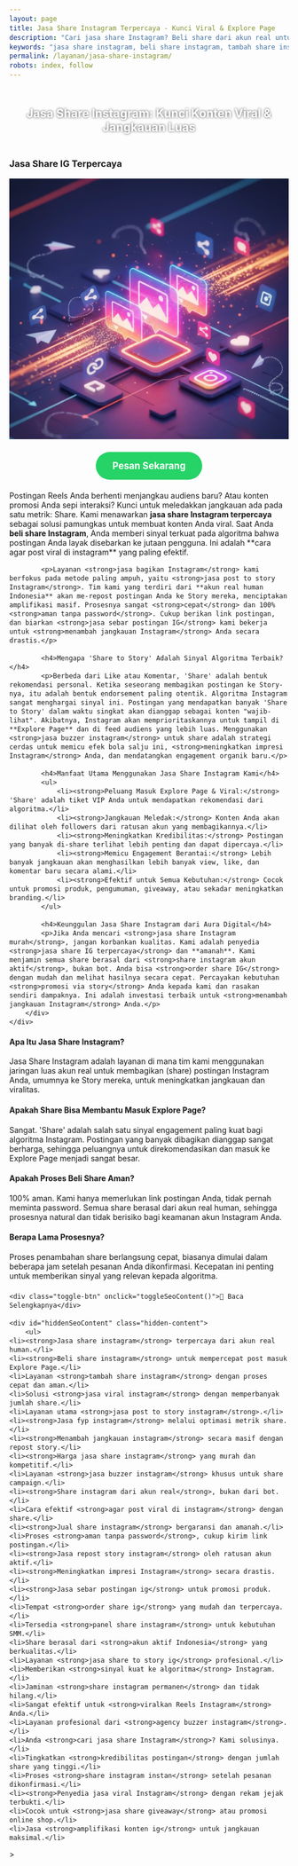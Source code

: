 ```yaml
---
layout: page
title: Jasa Share Instagram Terpercaya - Kunci Viral & Explore Page
description: "Cari jasa share Instagram? Beli share dari akun real untuk mengirim sinyal kuat ke algoritma. Layanan jasa bagikan IG terpercaya untuk membuat konten viral dan masuk Explore Page."
keywords: "jasa share instagram, beli share instagram, tambah share instagram, jual share instagram, order share ig, panel share instagram, jasa post to story instagram, jasa share to story ig, jasa repost story instagram, beli share to story, jasa sebar postingan ig, jasa viral instagram, jasa fyp instagram, cara agar post viral di instagram, menambah jangkauan instagram, share instagram untuk explore page, meningkatkan impresi instagram, jasa buzzer instagram, share instagram dari akun real, jasa share akun aktif indonesia, jasa share instagram terpercaya"
permalink: /layanan/jasa-share-instagram/
robots: index, follow
---
```


<script type="application/ld+json">
{
  "@context": "https://schema.org",
  "@graph": [
    {
      "@type": "WebSite",
      "@id": "https://auradigital.id/#website",
      "url": "https://auradigital.id/",
      "name": "auradigital.id"
    },
    {
      "@type": "WebPage",
      "@id": "https://auradigital.id/layanan/jasa-share-instagram/#webpage",
      "url": "https://auradigital.id/layanan/jasa-share-instagram/",
      "name": "Jasa Share Instagram | Solusi Viral & Masuk Explore Page",
      "isPartOf": {
        "@id": "https://auradigital.id/#website"
      },
      "breadcrumb": {
        "@id": "https://auradigital.id/layanan/jasa-share-instagram/#breadcrumb"
      },
      "description": "Butuh jasa share Instagram? Kami adalah solusi untuk membuat postingan Anda viral. Layanan jasa bagikan IG terpercaya dari akun real untuk membantu post Anda menjangkau audiens baru."
    },
    {
      "@type": "Service",
      "name": "Jasa Share Instagram (Post to Story)",
      "serviceType": "Social Media Marketing",
      "provider": {
        "@type": "WebSite",
        "name": "auradigital.id",
        "url": "https://auradigital.id/"
      },
      "areaServed": {
        "@type": "Country",
        "name": "Indonesia"
      },
      "description": "Jasa tambah share Instagram dari akun real human Indonesia untuk meningkatkan jangkauan dan engagement postingan Reels dan Foto. Layanan terpercaya untuk membantu konten Anda menjadi viral."
    },
    {
      "@type": "Product",
      "name": "Paket Share Instagram (Viral & Explore)",
      "image": "https://raw.githubusercontent.com/AzkaAtta/azkaatta.github.io/main/image/jasa-share-instagram.webp",
      "description": "Beli paket share untuk postingan Instagram (Reels & Feed). Dikerjakan oleh tim buzzer profesional untuk meningkatkan jangkauan, kredibilitas, dan peluang masuk Explore Page.",
      "brand": {
        "@type": "Brand",
        "name": "auradigital.id"
      },
      "offers": {
        "@type": "Offer",
        "priceCurrency": "IDR",
        "price": "2000",
        "availability": "https://schema.org/InStock",
        "url": "https://auradigital.id/layanan/jasa-share-instagram/"
      }
    },
    {
      "@type": "BreadcrumbList",
      "@id": "https://auradigital.id/layanan/jasa-share-instagram/#breadcrumb",
      "itemListElement": [
        {
          "@type": "ListItem",
          "position": 1,
          "name": "Home",
          "item": "https://auradigital.id/"
        },
        {
          "@type": "ListItem",
          "position": 2,
          "name": "Layanan",
          "item": "https://auradigital.id/layanan/"
        },
        {
          "@type": "ListItem",
          "position": 3,
          "name": "Jasa Share Instagram",
          "item": "https://auradigital.id/layanan/jasa-share-instagram/"
        }
      ]
    },
    {
      "@type": "FAQPage",
      "mainEntity": [
        {
          "@type": "Question",
          "name": "Apa itu Jasa Share Instagram?",
          "acceptedAnswer": {
            "@type": "Answer",
            "text": "Jasa Share Instagram adalah layanan di mana tim kami menggunakan jaringan akun real untuk membagikan postingan Anda (biasanya ke Story mereka). Tujuannya adalah untuk mengamplifikasi jangkauan dan mengirim sinyal kuat ke algoritma."
          }
        },
        {
          "@type": "Question",
          "name": "Apakah Share bisa membantu masuk Explore Page?",
          "acceptedAnswer": {
            "@type": "Answer",
            "text": "Sangat bisa. 'Share' adalah salah satu sinyal engagement paling kuat. Postingan yang banyak dibagikan dianggap sangat berharga oleh algoritma, sehingga peluangnya untuk direkomendasikan dan masuk ke Explore Page menjadi sangat besar."
          }
        },
        {
          "@type": "Question",
          "name": "Apakah prosesnya aman?",
          "acceptedAnswer": {
            "@type": "Answer",
            "text": "100% aman. Kami hanya memerlukan link postingan Anda, tidak pernah meminta password. Semua share berasal dari akun real human, sehingga prosesnya natural dan tidak berisiko bagi akun Anda."
          }
        }
      ]
    }
  ]
}
</script>

<h2 style="text-align: center; color: #fff; text-shadow: 0 0 4px rgba(0,0,0,0.7); padding: 20px 15px;">
    Jasa Share Instagram: Kunci Konten Viral & Jangkauan Luas
</h2>

<div class="jasa-top-komen-tiktok-container">
    <div class="service-card" id="jasa-share-instagram-card" onclick="toggleService(this)">
        <h3>Jasa Share IG Terpercaya</h3>
        <img src="https://raw.githubusercontent.com/AzkaAtta/azkaatta.github.io/main/image/jasa-share-instagram.webp" alt="Jasa Share Instagram untuk Viral" style="max-width:100%; height:auto;" loading="lazy">
        <a href="https://wa.me/62895402343693?text=Halo,%20saya%20tertarik%20dengan%20Jasa%20Share%20Instagram.%20Bisa%20info%20lebih%20lanjut?" target="_blank" class="whatsapp-button" style="display: block; width: fit-content; margin: 20px auto; padding: 15px 30px; background-color: #25D366; color: white; text-align: center; text-decoration: none; border-radius: 50px; font-size: 1.2em; font-weight: bold; transition: background-color 0.3s ease;">
            Pesan Sekarang
        </a>
        <div class="service-description">
            <p>Postingan Reels Anda berhenti menjangkau audiens baru? Atau konten promosi Anda sepi interaksi? Kunci untuk meledakkan jangkauan ada pada satu metrik: Share. Kami menawarkan <strong>jasa share Instagram terpercaya</strong> sebagai solusi pamungkas untuk membuat konten Anda viral. Saat Anda <strong>beli share Instagram</strong>, Anda memberi sinyal terkuat pada algoritma bahwa postingan Anda layak disebarkan ke jutaan pengguna. Ini adalah **cara agar post viral di instagram** yang paling efektif.</p>

            <p>Layanan <strong>jasa bagikan Instagram</strong> kami berfokus pada metode paling ampuh, yaitu <strong>jasa post to story Instagram</strong>. Tim kami yang terdiri dari **akun real human Indonesia** akan me-repost postingan Anda ke Story mereka, menciptakan amplifikasi masif. Prosesnya sangat <strong>cepat</strong> dan 100% <strong>aman tanpa password</strong>. Cukup berikan link postingan, dan biarkan <strong>jasa sebar postingan IG</strong> kami bekerja untuk <strong>menambah jangkauan Instagram</strong> Anda secara drastis.</p>

            <h4>Mengapa 'Share to Story' Adalah Sinyal Algoritma Terbaik?</h4>
            <p>Berbeda dari Like atau Komentar, 'Share' adalah bentuk rekomendasi personal. Ketika seseorang membagikan postingan ke Story-nya, itu adalah bentuk endorsement paling otentik. Algoritma Instagram sangat menghargai sinyal ini. Postingan yang mendapatkan banyak 'Share to Story' dalam waktu singkat akan dianggap sebagai konten "wajib-lihat". Akibatnya, Instagram akan memprioritaskannya untuk tampil di **Explore Page** dan di feed audiens yang lebih luas. Menggunakan <strong>jasa buzzer instagram</strong> untuk share adalah strategi cerdas untuk memicu efek bola salju ini, <strong>meningkatkan impresi Instagram</strong> Anda, dan mendatangkan engagement organik baru.</p>

            <h4>Manfaat Utama Menggunakan Jasa Share Instagram Kami</h4>
            <ul>
                <li><strong>Peluang Masuk Explore Page & Viral:</strong> 'Share' adalah tiket VIP Anda untuk mendapatkan rekomendasi dari algoritma.</li>
                <li><strong>Jangkauan Meledak:</strong> Konten Anda akan dilihat oleh followers dari ratusan akun yang membagikannya.</li>
                <li><strong>Meningkatkan Kredibilitas:</strong> Postingan yang banyak di-share terlihat lebih penting dan dapat dipercaya.</li>
                <li><strong>Memicu Engagement Berantai:</strong> Lebih banyak jangkauan akan menghasilkan lebih banyak view, like, dan komentar baru secara alami.</li>
                <li><strong>Efektif untuk Semua Kebutuhan:</strong> Cocok untuk promosi produk, pengumuman, giveaway, atau sekadar meningkatkan branding.</li>
            </ul>

            <h4>Keunggulan Jasa Share Instagram dari Aura Digital</h4>
            <p>Jika Anda mencari <strong>jasa share Instagram murah</strong>, jangan korbankan kualitas. Kami adalah penyedia <strong>jasa share IG terpercaya</strong> dan **amanah**. Kami menjamin semua share berasal dari <strong>share instagram akun aktif</strong>, bukan bot. Anda bisa <strong>order share IG</strong> dengan mudah dan melihat hasilnya secara cepat. Percayakan kebutuhan <strong>promosi via story</strong> Anda kepada kami dan rasakan sendiri dampaknya. Ini adalah investasi terbaik untuk <strong>menambah jangkauan Instagram</strong> Anda.</p>
        </div>
    </div>
</div>

<style>
  /* Struktur CSS Anda tidak diubah */
</style>

<div class="accordion">
  <div class="accordion-item">
    <div class="accordion-title"><h4>Apa Itu Jasa Share Instagram?</h4></div>
    <div class="accordion-content">
      Jasa Share Instagram adalah layanan di mana tim kami menggunakan jaringan luas akun real untuk membagikan (share) postingan Instagram Anda, umumnya ke Story mereka, untuk meningkatkan jangkauan dan viralitas.
    </div>
  </div>

  <div class="accordion-item">
    <div class="accordion-title"><h4>Apakah Share Bisa Membantu Masuk Explore Page?</h4></div>
    <div class="accordion-content">
      Sangat. 'Share' adalah salah satu sinyal engagement paling kuat bagi algoritma Instagram. Postingan yang banyak dibagikan dianggap sangat berharga, sehingga peluangnya untuk direkomendasikan dan masuk ke Explore Page menjadi sangat besar.
    </div>
  </div>

  <div class="accordion-item">
    <div class="accordion-title"><h4>Apakah Proses Beli Share Aman?</h4></div>
    <div class="accordion-content">
      100% aman. Kami hanya memerlukan link postingan Anda, tidak pernah meminta password. Semua share berasal dari akun real human, sehingga prosesnya natural dan tidak berisiko bagi keamanan akun Instagram Anda.
    </div>
  </div>
  
  <div class="accordion-item">
    <div class="accordion-title"><h4>Berapa Lama Prosesnya?</h4></div>
    <div class="accordion-content">
      Proses penambahan share berlangsung cepat, biasanya dimulai dalam beberapa jam setelah pesanan Anda dikonfirmasi. Kecepatan ini penting untuk memberikan sinyal yang relevan kepada algoritma.
    </div>
  </div>
</div>

<script>
  // Struktur JS Anda tidak diubah
</script>


<style>
  /* Struktur CSS Anda tidak diubah */
</style>

<div class="toggle-container">

    <div class="toggle-btn" onclick="toggleSeoContent()">📌 Baca Selengkapnya</div>
    
    <div id="hiddenSeoContent" class="hidden-content">
        <ul>
    <li><strong>Jasa share instagram</strong> terpercaya dari akun real human.</li>
    <li><strong>Beli share instagram</strong> untuk mempercepat post masuk Explore Page.</li>
    <li>Layanan <strong>tambah share instagram</strong> dengan proses cepat dan aman.</li>
    <li>Solusi <strong>jasa viral instagram</strong> dengan memperbanyak jumlah share.</li>
    <li>Layanan utama <strong>jasa post to story instagram</strong>.</li>
    <li><strong>Jasa fyp instagram</strong> melalui optimasi metrik share.</li>
    <li><strong>Menambah jangkauan instagram</strong> secara masif dengan repost story.</li>
    <li><strong>Harga jasa share instagram</strong> yang murah dan kompetitif.</li>
    <li>Layanan <strong>jasa buzzer instagram</strong> khusus untuk share campaign.</li>
    <li><strong>Share instagram dari akun real</strong>, bukan dari bot.</li>
    <li>Cara efektif <strong>agar post viral di instagram</strong> dengan share.</li>
    <li><strong>Jual share instagram</strong> bergaransi dan amanah.</li>
    <li>Proses <strong>aman tanpa password</strong>, cukup kirim link postingan.</li>
    <li><strong>Jasa repost story instagram</strong> oleh ratusan akun aktif.</li>
    <li><strong>Meningkatkan impresi Instagram</strong> secara drastis.</li>
    <li><strong>Jasa sebar postingan ig</strong> untuk promosi produk.</li>
    <li>Tempat <strong>order share ig</strong> yang mudah dan terpercaya.</li>
    <li>Tersedia <strong>panel share instagram</strong> untuk kebutuhan SMM.</li>
    <li>Share berasal dari <strong>akun aktif Indonesia</strong> yang berkualitas.</li>
    <li>Layanan <strong>jasa share to story ig</strong> profesional.</li>
    <li>Memberikan <strong>sinyal kuat ke algoritma</strong> Instagram.</li>
    <li>Jaminan <strong>share instagram permanen</strong> dan tidak hilang.</li>
    <li>Sangat efektif untuk <strong>viralkan Reels Instagram</strong> Anda.</li>
    <li>Layanan profesional dari <strong>agency buzzer instagram</strong>.</li>
    <li>Anda <strong>cari jasa share Instagram</strong>? Kami solusinya.</li>
    <li>Tingkatkan <strong>kredibilitas postingan</strong> dengan jumlah share yang tinggi.</li>
    <li>Proses <strong>share instagram instan</strong> setelah pesanan dikonfirmasi.</li>
    <li><strong>Penyedia jasa viral Instagram</strong> dengan rekam jejak terbukti.</li>
    <li>Cocok untuk <strong>jasa share giveaway</strong> atau promosi online shop.</li>
    <li>Jasa <strong>amplifikasi konten ig</strong> untuk jangkauan maksimal.</li>
</ul>
    </div>
</div>

<style>
    .toggle-container {
        margin-top: 20px; 
    }
    .toggle-btn {
        cursor: pointer;
        /* Warna tombol diubah agar kontras dengan background gelap */
        color: #67e8f9; /* Biru Cyan Terang */
        text-decoration: underline;
        display: inline-block;
        font-weight: bold;
        text-shadow: 0 1px 2px rgba(0,0,0,0.5);
    }
    .hidden-content {
        /* KUNCI #1: Konten disembunyikan di awal */
        display: none; 
        
        /* KUNCI #2: Style diubah menjadi transparan & teks putih */
        background: rgba(0, 0, 0, 0.25); /* Background semi-transparan gelap */
        backdrop-filter: blur(8px);
        color: #ffffff; /* Warna teks utama menjadi putih */
        border: 1px solid rgba(255, 255, 255, 0.15); /* Border efek kaca */
        
        margin-top: 15px;
        padding: 20px;
        border-radius: 12px;
        text-shadow: 0 1px 2px rgba(0,0,0,0.5); /* Bayangan agar teks mudah dibaca */
    }
    .hidden-content ul {
        margin: 0;
        padding-left: 20px;
    }
    .hidden-content li {
        margin-bottom: 8px;
    }
    .hidden-content strong {
        color: #93c5fd; /* Warna biru muda untuk keyword */
    }
</style>>

<script>
    function toggleSeoContent() {
        var content = document.getElementById("hiddenSeoContent");
        var button = document.querySelector(".toggle-btn");
        
        // Cek apakah konten sedang tersembunyi atau tidak
        if (content.style.display === "none" || content.style.display === "") {
            content.style.display = "block";
            button.textContent = "📌 Tutup Selengkapnya";
        } else {
            content.style.display = "none";
            button.textContent = "📌 Baca Selengkapnya";
        }
    }
</script>
<script>
    // Struktur JS Anda tidak diubah
</script>

